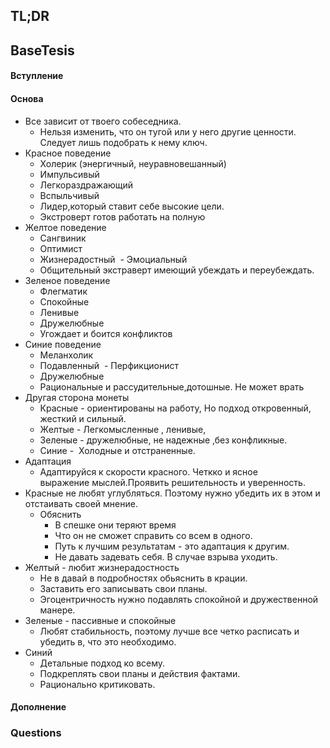 ## TL;DR

## BaseTesis
#### Вступление


#### Основа
- Все зависит от твоего собеседника. 
	- Нельзя изменить, что он тугой или у него другие ценности. Следует лишь подобрать к нему ключ. 
- Красное поведение 
	- Холерик (энергичный, неуравновешанный)
	- Импульсивый 
	- Легкораздражающий 
	- Вспыльчивый 
	- Лидер,который ставит себе высокие цели. 
	-  Экстроверт готов работать на полную 
- Желтое поведение 
	- Сангвиник 
	- Оптимист 
	- Жизнерадостный 
	- Эмоциальный 
	- Общительный экстраверт имеющий убеждать и переубеждать. 
- Зеленое поведение 
	- Флегматик 
	- Спокойные 
	- Ленивые 
	- Дружелюбные 
	- Угождает и боится конфликтов 
- Синие поведение 
	- Меланхолик 
	- Подавленный 
	- Перфикционист 
	- Дружелюбные 
	- Рациональные и рассудительные,дотошные. Не может врать 
- Другая сторона монеты 
	- Красные - ориентированы на работу, Но подход откровенный, жесткий и сильный. 
	- Желтые - Легкомысленные , ленивые, 
	- Зеленые - дружелюбные, не надежные ,без конфликные. 
	- Синие -  Холодные и отстраненные. 
- Адаптация  
	- Адаптируйся к скорости красного. Четкко и ясное выражение мыслей.Проявить решительность и уверенность. 
- Красные не любят углубляться. Поэтому нужно убедить их в этом и отстаивать своей мнение. 
	- Обяснить  
		- В спешке они теряют время 
		- Что он не сможет справить со всем в одного. 
		- Путь к лучшим результатам - это адаптация к другим. 
		- Не давать задевать себя. В случае взрыва уходить. 
- Желтый - любит жизнерадостность  
	- Не в давай в подробностях обьяснить в крации. 
	- Заставить его записывать свои планы. 
	- Эгоцентричность нужно подавлять спокойной и дружественной манере. 
- Зеленые - пассивные и спокойные  
	- Любят стабильность, поэтому лучше все четко расписать и убедить в, что это необходимо. 
- Синий  
	- Детальные подход ко всему. 
	- Подкреплять свои планы и действия фактами. 
	- Рационально критиковать.

#### Дополнение

### Questions

